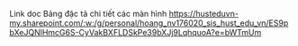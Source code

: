 Link doc Bảng đặc tả chi tiết các màn hình
https://husteduvn-my.sharepoint.com/:w:/g/personal/hoang_nv176020_sis_hust_edu_vn/ES9pbXeJQNlHmcG6S-CyVakBXFLDSkPe39bXJj9LqhquoA?e=bWTmUm

